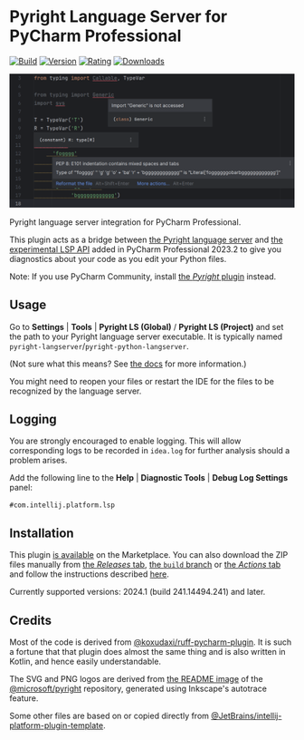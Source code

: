 # Pyright Language Server for PyCharm Professional

[![Build](https://github.com/InSyncWithFoo/pyright-langserver-for-pycharm/actions/workflows/build.yaml/badge.svg)][5]
[![Version](https://img.shields.io/jetbrains/plugin/v/24146)][6]
[![Rating](https://img.shields.io/jetbrains/plugin/r/rating/24146)][7]
[![Downloads](https://img.shields.io/jetbrains/plugin/d/24146)][8]

![](./.github/readme/demo-1.png)

<!-- Plugin description -->
Pyright language server integration for PyCharm Professional.

This plugin acts as a bridge between [the Pyright language server][1]
and [the experimental LSP API][2] added in PyCharm Professional 2023.2
to give you diagnostics about your code as you edit your Python files.

Note: If you use PyCharm Community,
install [the <i>Pyright</i> plugin][3] instead.


## Usage

Go to <b>Settings</b> | <b>Tools</b> |
<b>Pyright LS (Global)</b> / <b>Pyright LS (Project)</b> and
set the path to your Pyright language server executable.
It is typically named `pyright-langserver`/`pyright-python-langserver`.

(Not sure what this means? See [the docs][4] for more information.)

You might need to reopen your files or restart the IDE
for the files to be recognized by the language server.


## Logging

You are strongly encouraged to enable logging.
This will allow corresponding logs to be recorded in `idea.log`
for further analysis should a problem arises.

Add the following line to the <b>Help</b> | <b>Diagnostic Tools</b> |
<b>Debug Log Settings</b> panel:

```text
#com.intellij.platform.lsp
```


  [1]: https://github.com/microsoft/pyright
  [2]: https://plugins.jetbrains.com/docs/intellij/language-server-protocol.html
  [3]: https://github.com/InSyncWithFoo/pyright-for-pycharm
  [4]: https://insyncwithfoo.github.io/pyright-langserver-for-pycharm/configurations/#executable
<!-- Plugin description end -->


## Installation

This plugin [is available][8] on the Marketplace.
You can also download the ZIP files manually from [the <i>Releases</i> tab][9],
[the `build` branch][10] or [the <i>Actions</i> tab][11]
and follow the instructions described [here][12].

Currently supported versions:
2024.1 (build 241.14494.241) and later.


## Credits

Most of the code is derived from [@koxudaxi/ruff-pycharm-plugin][13].
It is such a fortune that that plugin does almost the same thing
and is also written in Kotlin, and hence easily understandable.

The SVG and PNG logos are derived from [the README image][14]
of the [@microsoft/pyright][1] repository,
generated using Inkscape's autotrace feature.

Some other files are based on or copied directly from
[@JetBrains/intellij-platform-plugin-template][15].


  [5]: https://github.com/InSyncWithFoo/pyright-langserver-for-pycharm/actions/workflows/build.yaml
  [6]: https://plugins.jetbrains.com/plugin/24146/versions
  [7]: https://plugins.jetbrains.com/plugin/24146/reviews
  [8]: https://plugins.jetbrains.com/plugin/24146
  [9]: https://github.com/InSyncWithFoo/pyright-langserver-for-pycharm/releases
  [10]: https://github.com/InSyncWithFoo/pyright-langserver-for-pycharm/tree/build
  [11]: https://github.com/InSyncWithFoo/pyright-langserver-for-pycharm/actions/workflows/build.yaml
  [12]: https://www.jetbrains.com/help/pycharm/managing-plugins.html#install_plugin_from_disk
  [13]: https://github.com/koxudaxi/ruff-pycharm-plugin
  [14]: https://github.com/microsoft/pyright/blob/main/docs/img/PyrightLarge.png
  [15]: https://github.com/JetBrains/intellij-platform-plugin-template
